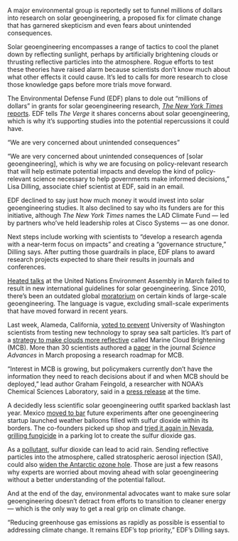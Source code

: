 A major environmental group is reportedly set to funnel millions of dollars into research on solar geoengineering, a proposed fix for climate change that has garnered skepticism and even fears about unintended consequences.

Solar geoengineering encompasses a range of tactics to cool the planet down by reflecting sunlight, perhaps by artificially brightening clouds or thrusting reflective particles into the atmosphere. Rogue efforts to test these theories have raised alarm because scientists don’t know much about what other effects it could cause. It’s led to calls for more research to close those knowledge gaps before more trials move forward.

The Environmental Defense Fund (EDF) plans to dole out “millions of dollars” in grants for solar geoengineering research, [*The New York Times* reports](https://www.nytimes.com/2024/06/10/climate/edf-solar-geoengineering-research.html?partner=slack&smid=sl-share). EDF tells *The Verge* it shares concerns about solar geoengineering, which is why it’s supporting studies into the potential repercussions it could have.

“We are very concerned about unintended consequences”

“We are very concerned about unintended consequences of \[solar geoengineering\], which is why we are focusing on policy-relevant research that will help estimate potential impacts and develop the kind of policy-relevant science necessary to help governments make informed decisions,” Lisa Dilling, associate chief scientist at EDF, said in an email.

EDF declined to say just how much money it would invest into solar geoengineering studies. It also declined to say who its funders are for this initiative, although *The New York Times* names the LAD Climate Fund — led by partners who’ve held leadership roles at Cisco Systems — as one donor.

Next steps include working with scientists to “develop a research agenda with a near-term focus on impacts” and creating a “governance structure,” Dilling says. After putting those guardrails in place, EDF plans to award research projects expected to share their results in journals and conferences.

[Heated talks](/24087552/solar-geoengineering-international-rules-stalemate) at the United Nations Environment Assembly in March failed to result in new international guidelines for solar geoengineering. Since 2010, there’s been an outdated global [moratorium](https://go.skimresources.com/?id=1025X1701640&xs=1&url=https%3A%2F%2Fwww.newscientist.com%2Farticle%2Fdn19660-what-the-un-ban-on-geoengineering-really-means%2F) on certain kinds of large-scale geoengineering. The language is vague, excluding small-scale experiments that have moved forward in recent years.

Last week, Alameda, California, [voted to prevent](https://www.nytimes.com/2024/06/05/climate/alameda-cloud-brightening-geoengineering.html) University of Washington scientists from testing new technology to spray sea salt particles. It’s part of a [strategy to make clouds more reflective](/2024/3/21/24107762/marine-cloud-brightening-climate-change-science-advances) called Marine Cloud Brightening (MCB). More than 30 scientists authored a [paper](https://www.science.org/doi/10.1126/sciadv.adi8594) in the journal *Science Advances* in March proposing a research roadmap for MCB.

“Interest in MCB is growing, but policymakers currently don’t have the information they need to reach decisions about if and when MCB should be deployed,” lead author Graham Feingold, a researcher with NOAA’s Chemical Sciences Laboratory, said in a [press release](https://research.noaa.gov/2024/03/20/scientists-detail-research-to-assess-viability-and-risks-of-marine-cloud-brightening/) at the time.

A decidedly less scientific solar geoengineering outfit sparked backlash last year. Mexico [moved to bar](/2023/1/18/23560446/mexico-ban-solar-geoengineering-make-sunsets-startup-experiments) future experiments after one geoengineering startup launched weather balloons filled with sulfur dioxide within its borders. The co-founders picked up shop and [tried it again in Nevada](/2023/2/24/23613293/solar-geoengineering-mexico-us-reno-nevada-faa-make-sunsets), [grilling fungicide](https://go.skimresources.com/?id=1025X1701640&xs=1&url=https%3A%2F%2Fwww.youtube.com%2Fwatch%3Fv%3DNXjJCtGM6m8) in a parking lot to create the sulfur dioxide gas. 

As a [pollutant](https://www.epa.gov/so2-pollution/sulfur-dioxide-basics), sulfur dioxide can lead to acid rain. Sending reflective particles into the atmosphere, called stratospheric aerosol injection (SAI), could also [widen the Antarctic ozone hole](https://ozone.unep.org/system/files/documents/Scientific-Assessment-of-Ozone-Depletion-2022-Executive-Summary.pdf). Those are just a few reasons why experts are worried about moving ahead with solar geoengineering without a better understanding of the potential fallout.

And at the end of the day, environmental advocates want to make sure solar geoengineering doesn’t detract from efforts to transition to cleaner energy — which is the only way to get a real grip on climate change.

“Reducing greenhouse gas emissions as rapidly as possible is essential to addressing climate change. It remains EDF’s top priority,” EDF’s Dilling says.
